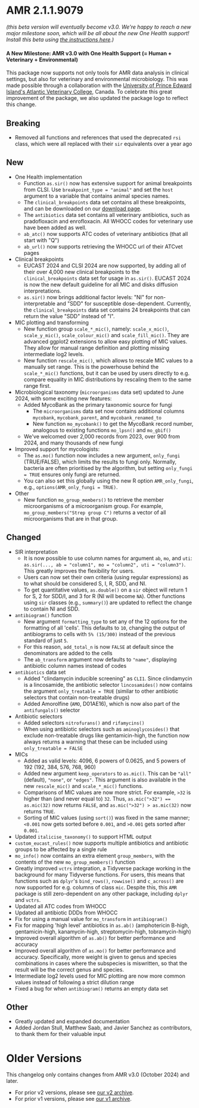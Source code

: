 # AMR 2.1.1.9079

*(this beta version will eventually become v3.0. We're happy to reach a new major milestone soon, which will be all about the new One Health support! Install this beta using [the instructions here](https://msberends.github.io/AMR/#latest-development-version).)*

#### A New Milestone: AMR v3.0 with One Health Support (= Human + Veterinary + Environmental)
This package now supports not only tools for AMR data analysis in clinical settings, but also for veterinary and environmental microbiology. This was made possible through a collaboration with the [University of Prince Edward Island's Atlantic Veterinary College](https://www.upei.ca/avc), Canada. To celebrate this great improvement of the package, we also updated the package logo to reflect this change.

## Breaking
* Removed all functions and references that used the deprecated `rsi` class, which were all replaced with their `sir` equivalents over a year ago

## New
* One Health implementation
  * Function `as.sir()` now has extensive support for animal breakpoints from CLSI. Use `breakpoint_type = "animal"` and set the `host` argument to a variable that contains animal species names.
  * The `clinical_breakpoints` data set contains all these breakpoints, and can be downloaded on our [download page](https://msberends.github.io/AMR/articles/datasets.html).
  * The `antibiotics` data set contains all veterinary antibiotics, such as pradofloxacin and enrofloxacin. All WHOCC codes for veterinary use have been added as well.
  * `ab_atc()` now supports ATC codes of veterinary antibiotics (that all start with "Q")
  * `ab_url()` now supports retrieving the WHOCC url of their ATCvet pages
* Clinical breakpoints
  * EUCAST 2024 and CLSI 2024 are now supported, by adding all of their over 4,000 new clinical breakpoints to the `clinical_breakpoints` data set for usage in `as.sir()`. EUCAST 2024 is now the new default guideline for all MIC and disks diffusion interpretations.
  * `as.sir()` now brings additional factor levels: "NI" for non-interpretable and "SDD" for susceptible dose-dependent. Currently, the `clinical_breakpoints` data set contains 24 breakpoints that can return the value "SDD" instead of "I".
* MIC plotting and transforming
  * New function group `scale_*_mic()`, namely: `scale_x_mic()`, `scale_y_mic()`, `scale_colour_mic()` and `scale_fill_mic()`. They are advanced ggplot2 extensions to allow easy plotting of MIC values. They allow for manual range definition and plotting missing intermediate log2 levels.
  * New function `rescale_mic()`, which allows to rescale MIC values to a manually set range. This is the powerhouse behind the `scale_*_mic()` functions, but it can be used by users directly to e.g. compare equality in MIC distributions by rescaling them to the same range first.
* Microbiological taxonomy (`microorganisms` data set) updated to June 2024, with some exciting new features:
  * Added MycoBank as the primary taxonomic source for fungi
    * The `microorganisms` data set now contains additional columns `mycobank`, `mycobank_parent`, and `mycobank_renamed_to`
    * New function `mo_mycobank()` to get the MycoBank record number, analogous to existing functions `mo_lpsn()` and `mo_gbif()`
  * We've welcomed over 2,000 records from 2023, over 900 from 2024, and many thousands of new fungi
* Improved support for mycologists:
  * The `as.mo()` function now includes a new argument, `only_fungi` (TRUE/FALSE), which limits the results to fungi only. Normally, bacteria are often prioritised by the algorithm, but setting `only_fungi = TRUE` ensures only fungi are returned. 
  * You can also set this globally using the new R option `AMR_only_fungi`, e.g., `options(AMR_only_fungi = TRUE)`.
* Other
  * New function `mo_group_members()` to retrieve the member microorganisms of a microorganism group. For example, `mo_group_members("Strep group C")` returns a vector of all microorganisms that are in that group.

## Changed
* SIR interpretation
  * It is now possible to use column names for argument `ab`, `mo`, and `uti`: `as.sir(..., ab = "column1", mo = "column2", uti = "column3")`. This greatly improves the flexibility for users.
  * Users can now set their own criteria (using regular expressions) as to what should be considered S, I, R, SDD, and NI.
  * To get quantitative values, `as.double()` on a `sir` object will return 1 for S, 2 for SDD/I, and 3 for R (NI will become `NA`). Other functions using `sir` classes (e.g., `summary()`) are updated to reflect the change to contain NI and SDD.
* `antibiogram()` function
  * New argument `formatting_type` to set any of the 12 options for the formatting of all 'cells'. This defaults to `10`, changing the output of antibiograms to cells with `5% (15/300)` instead of the previous standard of just `5`.
  * For this reason, `add_total_n` is now `FALSE` at default since the denominators are added to the cells
  * The `ab_transform` argument now defaults to `"name"`, displaying antibiotic column names instead of codes
* `antibiotics` data set
  * Added "clindamycin inducible screening" as `CLI1`. Since clindamycin is a lincosamide, the antibiotic selector `lincosamides()` now contains the argument `only_treatable = TRUE` (similar to other antibiotic selectors that contain non-treatable drugs)
  * Added Amorolfine (`AMO`, D01AE16), which is now also part of the `antifungals()` selector
* Antibiotic selectors
  * Added selectors `nitrofurans()` and `rifamycins()`
  * When using antibiotic selectors such as `aminoglycosides()` that exclude non-treatable drugs like gentamicin-high, the function now always returns a warning that these can be included using `only_treatable = FALSE`
* MICs
  * Added as valid levels: 4096, 6 powers of 0.0625, and 5 powers of 192 (192, 384, 576, 768, 960)
  * Added new argument `keep_operators` to `as.mic()`. This can be `"all"` (default), `"none"`, or `"edges"`. This argument is also available in the new `rescale_mic()` and `scale_*_mic()` functions.
  * Comparisons of MIC values are now more strict. For example, `>32` is higher than (and never equal to) `32`. Thus, `as.mic(">32") == as.mic(32)` now returns `FALSE`, and `as.mic(">32") > as.mic(32)` now returns `TRUE`.
  * Sorting of MIC values (using `sort()`) was fixed in the same manner; `<0.001` now gets sorted before `0.001`, and `>0.001` gets sorted after `0.001`.
* Updated `italicise_taxonomy()` to support HTML output
* `custom_eucast_rules()` now supports multiple antibiotics and antibiotic groups to be affected by a single rule
* `mo_info()` now contains an extra element `group_members`, with the contents of the new `mo_group_members()` function
* Greatly improved `vctrs` integration, a Tidyverse package working in the background for many Tidyverse functions. For users, this means that functions such as `dplyr`'s `bind_rows()`, `rowwise()` and `c_across()` are now supported for e.g. columns of class `mic`. Despite this, this `AMR` package is still zero-dependent on any other package, including `dplyr` and `vctrs`.
* Updated all ATC codes from WHOCC
* Updated all antibiotic DDDs from WHOCC
* Fix for using a manual value for `mo_transform` in `antibiogram()`
* Fix for mapping 'high level' antibiotics in `as.ab()` (amphotericin B-high, gentamicin-high, kanamycin-high, streptomycin-high, tobramycin-high)
* Improved overall algorithm of `as.ab()` for better performance and accuracy
* Improved overall algorithm of `as.mo()` for better performance and accuracy. Specifically, more weight is given to genus and species combinations in cases where the subspecies is miswritten, so that the result will be the correct genus and species.
* Intermediate log2 levels used for MIC plotting are now more common values instead of following a strict dilution range
* Fixed a bug for when `antibiogram()` returns an empty data set

## Other
* Greatly updated and expanded documentation
* Added Jordan Stull, Matthew Saab, and Javier Sanchez as contributors, to thank them for their valuable input


# Older Versions

This changelog only contains changes from AMR v3.0 (October 2024) and later.

* For prior v2 versions, please see [our v2 archive](https://github.com/msberends/AMR/blob/v2.1.1/NEWS.md).
* For prior v1 versions, please see [our v1 archive](https://github.com/msberends/AMR/blob/v1.8.2/NEWS.md).

